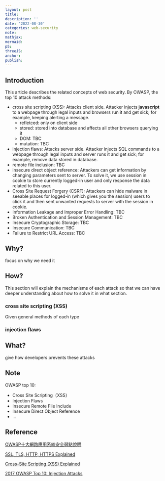 ```yaml
---
layout: post
title:
description: ''
date: '2022-08-30'
categories: web-security
note:
mathjax:
mermaid:
p5:
threeJS:
anchor:
publish:
---
```


## Introduction

This article describes the related concepts of web security. By OWASP, the top 10 attack methods:

* cross site scripting (XSS): Attacks client side. Attacker injects **javascript** to a webpage through legal inputs and browsers run it and get sick; for example, keeping alerting a message.
  * refletced: only on client side
  * stored: stored into database and affects all other browsers querying it
  * DOM: TBC
  * mutation: TBC
* injection flaws: Attacks server side. Attacker injects SQL commands to a webpage through legal inputs and server runs it and get sick; for example, remove data stored in database.
* remote file inclusion: TBC
* insecure direct object reference: Attackers can get information by changing parameters sent to server. To solve it, we use session in cookie to store currently logged-in user and only response the data related to this user.
* Cross Site Request Forgery (CSRF): Attackers can hide malware in seeable places for logged-in (which gives you the session) users to click it and then sent unwanted requests to server with the session in cookie.
* Information Leakage and Improper Error Handling: TBC
* Broken Authentication and Session Management: TBC
* Insecure Cryptographic Storage: TBC
* Insecure Communication: TBC
* Failure to Restrict URL Access: TBC

## Why?

focus on why we need it

## How?

This section will explain the mechanisms of each attack so that we can have deeper understanding about how to solve it in what section.

### cross site scripting (XSS)

Given general methods of each type

### injection flaws

## What?

give how developers prevents these attacks

## Note

OWASP top 10:

* Cross Site Scripting（XSS）
* Injection Flaws
* Insecure Remote File Include
* Insecure Direct Object Reference
* ...

## Reference

[OWASP十大網路應用系統安全弱點說明](https://www.gss.com.tw/eis/59-eis48/290-owasp-top10)

[SSL, TLS, HTTP, HTTPS Explained](https://www.youtube.com/watch?v=hExRDVZHhig)

[Cross-Site Scripting (XSS) Explained](https://www.youtube.com/watch?v=EoaDgUgS6QA)

[2017 OWASP Top 10: Injection Attacks](https://www.youtube.com/watch?v=rWHvp7rUka8)

